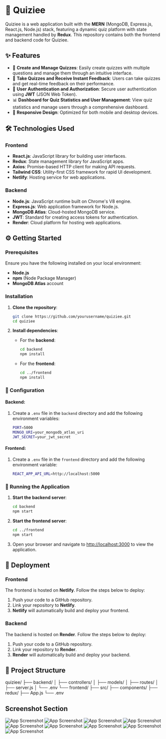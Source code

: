 # 🚀 Quiziee

Quiziee is a web application built with the **MERN** (MongoDB, Express.js, React.js, Node.js) stack, featuring a dynamic quiz platform with state management handled by **Redux**. This repository contains both the frontend and backend code for Quiziee.

## ✨ Features

- 📝 **Create and Manage Quizzes**: Easily create quizzes with multiple questions and manage them through an intuitive interface.
- 🎯 **Take Quizzes and Receive Instant Feedback**: Users can take quizzes and get real-time feedback on their performance.
- 🔐 **User Authentication and Authorization**: Secure user authentication using **JWT** (JSON Web Token).
- 📊 **Dashboard for Quiz Statistics and User Management**: View quiz statistics and manage users through a comprehensive dashboard.
- 📱 **Responsive Design**: Optimized for both mobile and desktop devices.

## 🛠️ Technologies Used

### Frontend

- **React.js**: JavaScript library for building user interfaces.
- **Redux**: State management library for JavaScript apps.
- **Axios**: Promise-based HTTP client for making API requests.
- **Tailwind CSS**: Utility-first CSS framework for rapid UI development.
- **Netlify**: Hosting service for web applications.

### Backend

- **Node.js**: JavaScript runtime built on Chrome's V8 engine.
- **Express.js**: Web application framework for Node.js.
- **MongoDB Atlas**: Cloud-hosted MongoDB service.
- **JWT**: Standard for creating access tokens for authentication.
- **Render**: Cloud platform for hosting web applications.

## ⚙️ Getting Started

### Prerequisites

Ensure you have the following installed on your local environment:

- **Node.js**
- **npm** (Node Package Manager)
- **MongoDB Atlas** account

### Installation

1. **Clone the repository**:

    ```bash
    git clone https://github.com/yourusername/quiziee.git
    cd quiziee
    ```

2. **Install dependencies**:

    - For the **backend**:

      ```bash
      cd backend
      npm install
      ```

    - For the **frontend**:

      ```bash
      cd ../frontend
      npm install
      ```

### 🔧 Configuration

#### Backend:

1. Create a `.env` file in the `backend` directory and add the following environment variables:

    ```bash
    PORT=5000
    MONGO_URI=your_mongodb_atlas_uri
    JWT_SECRET=your_jwt_secret
    ```

#### Frontend:

1. Create a `.env` file in the `frontend` directory and add the following environment variable:

    ```bash
    REACT_APP_API_URL=http://localhost:5000
    ```

### 🚀 Running the Application

1. **Start the backend server**:

    ```bash
    cd backend
    npm start
    ```

2. **Start the frontend server**:

    ```bash
    cd ../frontend
    npm start
    ```

3. Open your browser and navigate to [http://localhost:3000](http://localhost:3000) to view the application.

## 🚢 Deployment

### Frontend

The frontend is hosted on **Netlify**. Follow the steps below to deploy:

1. Push your code to a GitHub repository.
2. Link your repository to **Netlify**.
3. **Netlify** will automatically build and deploy your frontend.

### Backend

The backend is hosted on **Render**. Follow the steps below to deploy:

1. Push your code to a GitHub repository.
2. Link your repository to **Render**.
3. **Render** will automatically build and deploy your backend.

## 📂 Project Structure

quiziee/ ├── backend/ │ ├── controllers/ │ ├── models/ │ ├── routes/ │ ├── server.js │ └── .env └── frontend/ ├── src/ ├── components/ ├── redux/ ├── App.js └── .env

## Screenshot Section

![App Screenshot](./QuizeImg/ss1.png)
![App Screenshot](./QuizeImg/ss2.png)
![App Screenshot](./QuizeImg/ss3.png)
![App Screenshot](./QuizeImg/ss4.png)
![App Screenshot](./QuizeImg/ss5.png)
![App Screenshot](./QuizeImg/ss6.png)
![App Screenshot](./QuizeImg/ss7.png)
![App Screenshot](./QuizeImg/ss8.png)
![App Screenshot](./QuizeImg/ss10.png)

